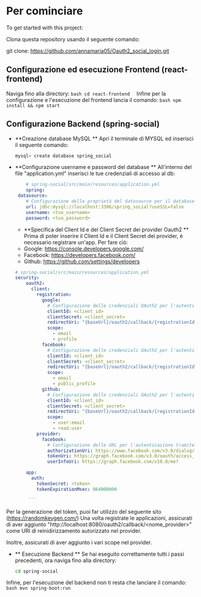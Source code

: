 # Per cominciare
To get started with this project:

Clona questa repository usando il seguente comando:

git clone: https://github.com/annamaria05/Oauth2_social_login.git

## Configurazione ed esecuzione Frontend (react-frontend)
Naviga fino alla directory:
	```bash
	cd react-frontend 
	```
Infine per la configurazione e l'esecuzione del frontend lancia il comando: 
 	```bash
	npm install && npm start
 	```

## Configurazione Backend (spring-social)

+ **Creazione database MySQL **
  Apri il terminale di MYSQL ed inserisci il seguente comando:

	```bash
	mysql> create database spring_social
	```
 + **Configurazione username e password del database **
   All'interno del file "application.yml" inserisci le tue credenziali di accesso al db:
   
   	```yml
    	# spring-social/src/main/resources/application.yml
    	spring:
 	 datasource:
	    # Configurazione delle proprietà del datasource per il database MySQL
	    url: jdbc:mysql://localhost:3306/spring_social?useSSL=false
	    username: <tuo_username>
	    password: <tua_password>
   	 ```
    + **Specifica del Client Id e del Client Secret dei provider Oauth2 **
	Prima di poter inserire il Client Id e il Client Secret dei provider, è necessario registrare un'app.
	Per fare ciò:
	+ Google:  https://console.developers.google.com/
 	+ Facebook: https://developers.facebook.com/
  	+ Github:   https://github.com/settings/developers 
 
 	```yml
  	# spring-social/src/main/resources/application.yml
	security:
	    oauth2:
	      client:
	        registration:
	          google:
	            # Configurazione delle credenziali OAuth2 per l'autenticazione tramite Google
	            clientId: <client_id>
	            clientSecret: <client_secret>
	            redirectUri: "{baseUrl}/oauth2/callback/{registrationId}"
	            scope:
	              - email
	              - profile
	          facebook:
	            # Configurazione delle credenziali OAuth2 per l'autenticazione tramite Facebook
	            clientId: <client_id>
	            clientSecret: <client_secret>
	            redirectUri: "{baseUrl}/oauth2/callback/{registrationId}"
	            scope:
	              - email
	              - public_profile
	          github:
	            # Configurazione delle credenziali OAuth2 per l'autenticazione tramite GitHub
	            clientId: <client_id>
	            clientSecret: <client_secret>
	            redirectUri: "{baseUrl}/oauth2/callback/{registrationId}"
	            scope:
	              - user:email
	              - read:user
	        provider:
	          facebook:
	            # Configurazione delle URL per l'autenticazione tramite Facebook
	            authorizationUri: https://www.facebook.com/v3.0/dialog/oauth
	            tokenUri: https://graph.facebook.com/v3.0/oauth/access_token
	            userInfoUri: https://graph.facebook.com/v18.0/me?							              fields=id,first_name,middle_name,last_name,name,email,verified&transport=cors

  		app:
		  auth:
		    tokenSecret: <token>
		    tokenExpirationMsec: 864000000

 		 ```
  Per la generazione del token, puoi far utilizzo del seguente sito (https://randomkeygen.com/)
  Una volta registrate le applicazioni, assicurati di aver aggiunto "http://localhost:8080/oauth2/callback/<nome_provider>" come URI di reinidirizzamento autorizzato nel provider. 

Inoltre, assicurati di aver aggiunto i vari scope nel provider. 

+ ** Esecuzione Backend **
   Se hai eseguito correttamente tutti i passi precedenti, ora naviga fino alla directory: 
	```bash
	cd spring-social 
	```
 Infine, per l'esecuzione del backend non ti resta che lanciare il comando: 
 	```bash
	mvn spring-boot:run
	```
